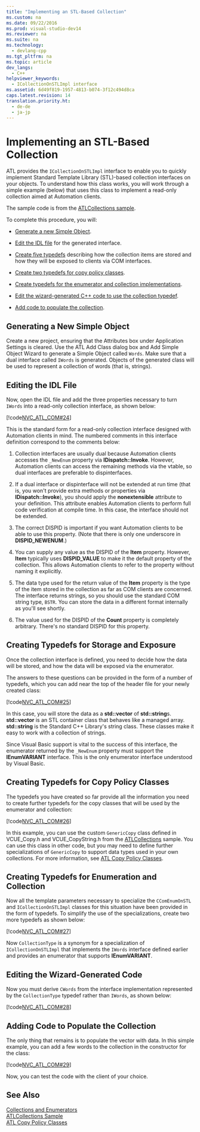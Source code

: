 ```yaml
---
title: "Implementing an STL-Based Collection"
ms.custom: na
ms.date: 09/22/2016
ms.prod: visual-studio-dev14
ms.reviewer: na
ms.suite: na
ms.technology: 
  - devlang-cpp
ms.tgt_pltfrm: na
ms.topic: article
dev_langs: 
  - C++
helpviewer_keywords: 
  - ICollectionOnSTLImpl interface
ms.assetid: 6d49f819-1957-4813-b074-3f12c494d8ca
caps.latest.revision: 14
translation.priority.ht: 
  - de-de
  - ja-jp
---
```

# Implementing an STL-Based Collection
ATL provides the `ICollectionOnSTLImpl` interface to enable you to quickly implement Standard Template Library (STL)-based collection interfaces on your objects. To understand how this class works, you will work through a simple example (below) that uses this class to implement a read-only collection aimed at Automation clients.  
  
 The sample code is from the [ATLCollections sample](../vs140/visual-c---samples.md).  
  
 To complete this procedure, you will:  
  
-   [Generate a new Simple Object](#vccongenerating_an_object).  
  
-   [Edit the IDL file](#vcconedit_the_idl) for the generated interface.  
  
-   [Create five typedefs](#vcconstorage_and_exposure_typedefs) describing how the collection items are stored and how they will be exposed to clients via COM interfaces.  
  
-   [Create two typedefs for copy policy classes](#vcconcopy_classes).  
  
-   [Create typedefs for the enumerator and collection implementations](#vcconenumeration_and_collection).  
  
-   [Edit the wizard-generated C++ code to use the collection typedef](#vcconedit_the_generated_code).  
  
-   [Add code to populate the collection](#vcconpopulate_the_collection).  
  
##  <a name="vccongenerating_an_object"></a> Generating a New Simple Object  
 Create a new project, ensuring that the Attributes box under Application Settings is cleared. Use the ATL Add Class dialog box and Add Simple Object Wizard to generate a Simple Object called `Words`. Make sure that a dual interface called `IWords` is generated. Objects of the generated class will be used to represent a collection of words (that is, strings).  
  
##  <a name="vcconedit_the_idl"></a> Editing the IDL File  
 Now, open the IDL file and add the three properties necessary to turn `IWords` into a read-only collection interface, as shown below:  
  
 [!code[NVC_ATL_COM#24](../vs140/codesnippet/CPP/implementing-an-stl-based-collection_1.idl)]
  
  
 This is the standard form for a read-only collection interface designed with Automation clients in mind. The numbered comments in this interface definition correspond to the comments below:  
  
1.  Collection interfaces are usually dual because Automation clients accesses the `_NewEnum` property via **IDispatch::Invoke**. However, Automation clients can access the remaining methods via the vtable, so dual interfaces are preferable to dispinterfaces.  
  
2.  If a dual interface or dispinterface will not be extended at run time (that is, you won't provide extra methods or properties via **IDispatch::Invoke**), you should apply the **nonextensible** attribute to your definition. This attribute enables Automation clients to perform full code verification at compile time. In this case, the interface should not be extended.  
  
3.  The correct DISPID is important if you want Automation clients to be able to use this property. (Note that there is only one underscore in **DISPID_NEWENUM**.)  
  
4.  You can supply any value as the DISPID of the **Item** property. However, **Item** typically uses **DISPID_VALUE** to make it the default property of the collection. This allows Automation clients to refer to the property without naming it explicitly.  
  
5.  The data type used for the return value of the **Item** property is the type of the item stored in the collection as far as COM clients are concerned. The interface returns strings, so you should use the standard COM string type, `BSTR`. You can store the data in a different format internally as you'll see shortly.  
  
6.  The value used for the DISPID of the **Count** property is completely arbitrary. There's no standard DISPID for this property.  
  
##  <a name="vcconstorage_and_exposure_typedefs"></a> Creating Typedefs for Storage and Exposure  
 Once the collection interface is defined, you need to decide how the data will be stored, and how the data will be exposed via the enumerator.  
  
 The answers to these questions can be provided in the form of a number of typedefs, which you can add near the top of the header file for your newly created class:  
  
 [!code[NVC_ATL_COM#25](../vs140/codesnippet/CPP/implementing-an-stl-based-collection_2.h)]
  
  
 In this case, you will store the data as a **std::vector** of **std::string**s. **std::vector** is an STL container class that behaves like a managed array. **std::string** is the Standard C++ Library's string class. These classes make it easy to work with a collection of strings.  
  
 Since Visual Basic support is vital to the success of this interface, the enumerator returned by the `_NewEnum` property must support the **IEnumVARIANT** interface. This is the only enumerator interface understood by Visual Basic.  
  
##  <a name="vcconcopy_classes"></a> Creating Typedefs for Copy Policy Classes  
 The typedefs you have created so far provide all the information you need to create further typedefs for the copy classes that will be used by the enumerator and collection:  
  
 [!code[NVC_ATL_COM#26](../vs140/codesnippet/CPP/implementing-an-stl-based-collection_3.h)]
  
  
 In this example, you can use the custom `GenericCopy` class defined in VCUE_Copy.h and VCUE_CopyString.h from the [ATLCollections](../vs140/visual-c---samples.md) sample. You can use this class in other code, but you may need to define further specializations of `GenericCopy` to support data types used in your own collections. For more information, see [ATL Copy Policy Classes](../vs140/atl-copy-policy-classes.md).  
  
##  <a name="vcconenumeration_and_collection"></a> Creating Typedefs for Enumeration and Collection  
 Now all the template parameters necessary to specialize the `CComEnumOnSTL` and `ICollectionOnSTLImpl` classes for this situation have been provided in the form of typedefs. To simplify the use of the specializations, create two more typedefs as shown below:  
  
 [!code[NVC_ATL_COM#27](../vs140/codesnippet/CPP/implementing-an-stl-based-collection_4.h)]
  
  
 Now `CollectionType` is a synonym for a specialization of `ICollectionOnSTLImpl` that implements the `IWords` interface defined earlier and provides an enumerator that supports **IEnumVARIANT**.  
  
##  <a name="vcconedit_the_generated_code"></a> Editing the Wizard-Generated Code  
 Now you must derive `CWords` from the interface implementation represented by the `CollectionType` typedef rather than `IWords`, as shown below:  
  
 [!code[NVC_ATL_COM#28](../vs140/codesnippet/CPP/implementing-an-stl-based-collection_5.h)]
  
  
##  <a name="vcconpopulate_the_collection"></a> Adding Code to Populate the Collection  
 The only thing that remains is to populate the vector with data. In this simple example, you can add a few words to the collection in the constructor for the class:  
  
 [!code[NVC_ATL_COM#29](../vs140/codesnippet/CPP/implementing-an-stl-based-collection_6.h)]
  
  
 Now, you can test the code with the client of your choice.  
  
## See Also  
 [Collections and Enumerators](../vs140/atl-collections-and-enumerators.md)   
 [ATLCollections Sample](../vs140/visual-c---samples.md)   
 [ATL Copy Policy Classes](../vs140/atl-copy-policy-classes.md)